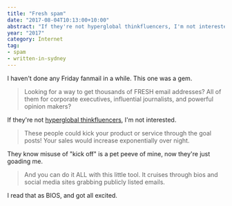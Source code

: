 ```yaml
---
title: "Fresh spam"
date: "2017-08-04T10:13:00+10:00"
abstract: "If they're not hyperglobal thinkfluencers, I'm not interested."
year: "2017"
category: Internet
tag:
- spam
- written-in-sydney
---
```

I haven't done any Friday fanmail in a while. This one was a gem.

> Looking for a way to get thousands of FRESH email addresses? All of them for corporate executives, influential journalists, and powerful opinion makers?

If they're not [hyperglobal thinkfluencers], I'm not interested.

> These people could kick your product or service through the goal posts! Your sales would increase exponentially over night.

They know misuse of "kick off" is a pet peeve of mine, now they're just goading me. 

> And you can do it ALL with this little tool. It cruises through bios and social media sites grabbing publicly listed emails.

I read that as BIOS, and got all excited.

[hyperglobal thinkfluencers]: https://twitter.com/ProfJeffJarviss


